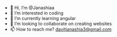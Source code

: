 - 👋 Hi, I’m @Janashiaa
- 👀 I’m interested in coding
- 🌱 I’m currently learning angular
- 💞️ I’m looking to collaborate on creating websites
- 📫 How to reach me? davitjanashia3@gmail.com

<!---
Janashiaa/Janashiaa is a ✨ special ✨ repository because its `README.md` (this file) appears on your GitHub profile.
You can click the Preview link to take a look at your changes.
--->
